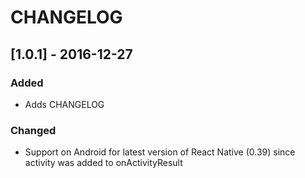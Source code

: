 # CHANGELOG

## [1.0.1] - 2016-12-27
### Added
- Adds CHANGELOG

### Changed
- Support on Android for latest version of React Native (0.39) since activity was added to onActivityResult
